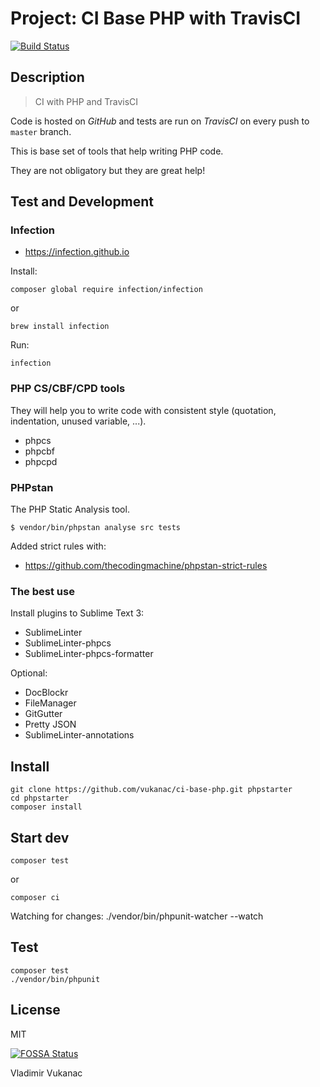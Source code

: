 # Project: CI Base PHP with TravisCI

[![Build Status](https://travis-ci.org/vukanac/ci-base-php.svg?branch=master)](https://travis-ci.org/vukanac/ci-base-php)


## Description

> CI with PHP and TravisCI

Code is hosted on *GitHub* and tests are run on *TravisCI* on every push to `master` branch.


This is base set of tools that help writing PHP code.

They are not obligatory but they are great help!


## Test and Development

### Infection

* https://infection.github.io

Install:

    composer global require infection/infection

or

    brew install infection

Run:

    infection


### PHP CS/CBF/CPD tools

They will help you to write code with consistent style (quotation, indentation, unused variable, ...).

* phpcs
* phpcbf
* phpcpd


### PHPstan ##

The PHP Static Analysis tool.

    $ vendor/bin/phpstan analyse src tests

Added strict rules with:

* https://github.com/thecodingmachine/phpstan-strict-rules


### The best use

Install plugins to Sublime Text 3:

* SublimeLinter
* SublimeLinter-phpcs
* SublimeLinter-phpcs-formatter


Optional:

* DocBlockr
* FileManager
* GitGutter
* Pretty JSON
* SublimeLinter-annotations


## Install


    git clone https://github.com/vukanac/ci-base-php.git phpstarter
    cd phpstarter
    composer install


## Start dev

    composer test

or

    composer ci

Watching for changes:
    ./vendor/bin/phpunit-watcher --watch


## Test

    composer test
    ./vendor/bin/phpunit


## License

MIT

[![FOSSA Status](https://app.fossa.io/api/projects/git%2Bgithub.com%2Fvukanac%2Fci-base-php.svg?type=large)](https://app.fossa.io/projects/git%2Bgithub.com%2Fvukanac%2Fci-base-php?ref=badge_large)


Vladimir Vukanac
